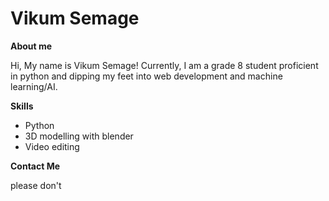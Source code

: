 # Vikum Semage

**About me**

Hi, My name is Vikum Semage! Currently, I am a grade 8 student proficient in python and dipping my feet into web development and machine learning/AI.


**Skills**

- Python
- 3D modelling with blender
- Video editing

**Contact Me**

please don't


